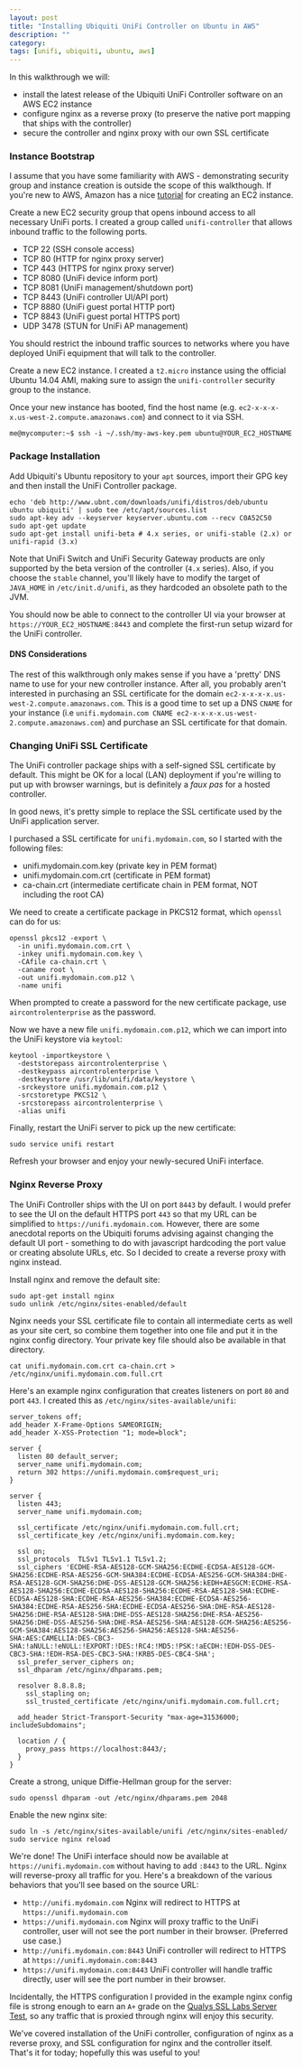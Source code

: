 ```yaml
---
layout: post
title: "Installing Ubiquiti UniFi Controller on Ubuntu in AWS"
description: ""
category: 
tags: [unifi, ubiquiti, ubuntu, aws]
---
```

In this walkthrough we will:

- install the latest release of the Ubiquiti UniFi Controller software on an AWS EC2 instance
- configure nginx as a reverse proxy (to preserve the native port mapping that ships with the controller)
- secure the controller and nginx proxy with our own SSL certificate

<!--more-->
### Instance Bootstrap

I assume that you have some familiarity with AWS - demonstrating security group and instance creation is outside the scope of this walkthough. If you're new to AWS, Amazon has a nice [tutorial](http://docs.aws.amazon.com/AWSEC2/latest/UserGuide/EC2_GetStarted.html) for creating an EC2 instance.

Create a new EC2 security group that opens inbound access to all necessary UniFi ports. I created a group called `unifi-controller` that allows inbound traffic to the following ports.

- TCP 22 (SSH console access)
- TCP 80 (HTTP for nginx proxy server)
- TCP 443 (HTTPS for nginx proxy server)
- TCP 8080 (UniFi device inform port)
- TCP 8081 (UniFi management/shutdown port)
- TCP 8443 (UniFi controller UI/API port)
- TCP 8880 (UniFi guest portal HTTP port)
- TCP 8843 (UniFi guest portal HTTPS port)
- UDP 3478 (STUN for UniFi AP management)

You should restrict the inbound traffic sources to networks where you have deployed UniFi equipment that will talk to the controller.

Create a new EC2 instance. I created a `t2.micro` instance using the official Ubuntu 14.04 AMI, making sure to assign the `unifi-controller` security group to the instance.

Once your new instance has booted, find the host name (e.g. `ec2-x-x-x-x.us-west-2.compute.amazonaws.com`) and connect to it via SSH.

```
me@mycomputer:~$ ssh -i ~/.ssh/my-aws-key.pem ubuntu@YOUR_EC2_HOSTNAME
```

### Package Installation

Add Ubiquiti's Ubuntu repository to your `apt` sources, import their GPG key and then install the UniFi Controller package.

```
echo 'deb http://www.ubnt.com/downloads/unifi/distros/deb/ubuntu ubuntu ubiquiti' | sudo tee /etc/apt/sources.list
sudo apt-key adv --keyserver keyserver.ubuntu.com --recv C0A52C50
sudo apt-get update
sudo apt-get install unifi-beta # 4.x series, or unifi-stable (2.x) or unifi-rapid (3.x)
```

Note that UniFi Switch and UniFi Security Gateway products are only supported by the beta version of the controller (`4.x` series). Also, if you choose the `stable` channel, you'll likely have to modify the target of `JAVA_HOME` in `/etc/init.d/unifi`, as they hardcoded an obsolete path to the JVM. 

You should now be able to connect to the controller UI via your browser at `https://YOUR_EC2_HOSTNAME:8443` and complete the first-run setup wizard for the UniFi controller.

#### DNS Considerations

The rest of this walkthrough only makes sense if you have a 'pretty' DNS name to use for your new controller instance. After all, you probably aren't interested in purchasing an SSL certificate for the domain `ec2-x-x-x-x.us-west-2.compute.amazonaws.com`. This is a good time to set up a DNS `CNAME` for your instance (i.e `unifi.mydomain.com CNAME ec2-x-x-x-x.us-west-2.compute.amazonaws.com`) and purchase an SSL certificate for that domain.

### Changing UniFi SSL Certificate

The UniFi controller package ships with a self-signed SSL certificate by default. This might be OK for a local (LAN) deployment if you're willing to put up with browser warnings, but is definitely a _faux pas_ for a hosted controller.

In good news, it's pretty simple to replace the SSL certificate used by the UniFi application server.

I purchased a SSL certificate for `unifi.mydomain.com`, so I started with the following files:

- unifi.mydomain.com.key (private key in PEM format)
- unifi.mydomain.com.crt (certificate in PEM format)
- ca-chain.crt (intermediate certificate chain in PEM format, NOT including the root CA)

We need to create a certificate package in PKCS12 format, which `openssl` can do for us:

```
openssl pkcs12 -export \
  -in unifi.mydomain.com.crt \
  -inkey unifi.mydomain.com.key \
  -CAfile ca-chain.crt \
  -caname root \
  -out unifi.mydomain.com.p12 \
  -name unifi
```

When prompted to create a password for the new certificate package, use `aircontrolenterprise` as the password.

Now we have a new file `unifi.mydomain.com.p12`, which we can import into the UniFi keystore via `keytool`:

```
keytool -importkeystore \
  -deststorepass aircontrolenterprise \
  -destkeypass aircontrolenterprise \
  -destkeystore /usr/lib/unifi/data/keystore \
  -srckeystore unifi.mydomain.com.p12 \
  -srcstoretype PKCS12 \
  -srcstorepass aircontrolenterprise \
  -alias unifi
```

Finally, restart the UniFi server to pick up the new certificate:

```
sudo service unifi restart
```

Refresh your browser and enjoy your newly-secured UniFi interface.

### Nginx Reverse Proxy

The UniFi Controller ships with the UI on port `8443` by default. I would prefer to see the UI on the default HTTPS port `443` so that my URL can be simplified to `https://unifi.mydomain.com`. However, there are some anecdotal reports on the Ubiquiti forums advising against changing the default UI port - something to do with javascript hardcoding the port value or creating absolute URLs, etc. So I decided to create a reverse proxy with nginx instead.

Install nginx and remove the default site:

```
sudo apt-get install nginx
sudo unlink /etc/nginx/sites-enabled/default
```

Nginx needs your SSL certificate file to contain all intermediate certs as well as your site cert, so combine them together into one file and put it in the nginx config directory. Your private key file should also be available in that directory.

```
cat unifi.mydomain.com.crt ca-chain.crt > /etc/nginx/unifi.mydomain.com.full.crt
```

Here's an example nginx configuration that creates listeners on port `80` and port `443`. I created this as `/etc/nginx/sites-available/unifi`:

```
server_tokens off;
add_header X-Frame-Options SAMEORIGIN;
add_header X-XSS-Protection "1; mode=block";

server {
  listen 80 default_server;
  server_name unifi.mydomain.com;
  return 302 https://unifi.mydomain.com$request_uri;
}

server {
  listen 443;
  server_name unifi.mydomain.com;

  ssl_certificate /etc/nginx/unifi.mydomain.com.full.crt;
  ssl_certificate_key /etc/nginx/unifi.mydomain.com.key;

  ssl on;
  ssl_protocols  TLSv1 TLSv1.1 TLSv1.2;
  ssl_ciphers 'ECDHE-RSA-AES128-GCM-SHA256:ECDHE-ECDSA-AES128-GCM-SHA256:ECDHE-RSA-AES256-GCM-SHA384:ECDHE-ECDSA-AES256-GCM-SHA384:DHE-RSA-AES128-GCM-SHA256:DHE-DSS-AES128-GCM-SHA256:kEDH+AESGCM:ECDHE-RSA-AES128-SHA256:ECDHE-ECDSA-AES128-SHA256:ECDHE-RSA-AES128-SHA:ECDHE-ECDSA-AES128-SHA:ECDHE-RSA-AES256-SHA384:ECDHE-ECDSA-AES256-SHA384:ECDHE-RSA-AES256-SHA:ECDHE-ECDSA-AES256-SHA:DHE-RSA-AES128-SHA256:DHE-RSA-AES128-SHA:DHE-DSS-AES128-SHA256:DHE-RSA-AES256-SHA256:DHE-DSS-AES256-SHA:DHE-RSA-AES256-SHA:AES128-GCM-SHA256:AES256-GCM-SHA384:AES128-SHA256:AES256-SHA256:AES128-SHA:AES256-SHA:AES:CAMELLIA:DES-CBC3-SHA:!aNULL:!eNULL:!EXPORT:!DES:!RC4:!MD5:!PSK:!aECDH:!EDH-DSS-DES-CBC3-SHA:!EDH-RSA-DES-CBC3-SHA:!KRB5-DES-CBC4-SHA';
  ssl_prefer_server_ciphers on;
  ssl_dhparam /etc/nginx/dhparams.pem;

  resolver 8.8.8.8;
    ssl_stapling on;
    ssl_trusted_certificate /etc/nginx/unifi.mydomain.com.full.crt;

  add_header Strict-Transport-Security "max-age=31536000; includeSubdomains";

  location / {
    proxy_pass https://localhost:8443/;
  }
}
```

Create a strong, unique Diffie-Hellman group for the server:

```
sudo openssl dhparam -out /etc/nginx/dhparams.pem 2048
```

Enable the new nginx site:

```
sudo ln -s /etc/nginx/sites-available/unifi /etc/nginx/sites-enabled/
sudo service nginx reload
```

We're done! The UniFi interface should now be available at `https://unifi.mydomain.com` without having to add `:8443` to the URL. Nginx will reverse-proxy all traffic for you. Here's a breakdown of the various behaviors that you'll see based on the source URL:

- `http://unifi.mydomain.com` Nginx will redirect to HTTPS at `https://unifi.mydomain.com`
- `https://unifi.mydomain.com` Nginx will proxy traffic to the UniFi controller, user will not see the port number in their browser. (Preferred use case.)
- `http://unifi.mydomain.com:8443` UniFi controller will redirect to HTTPS at `https://unifi.mydomain.com:8443`
- `https://unifi.mydomain.com:8443` UniFi controller will handle traffic directly, user will see the port number in their browser.

Incidentally, the HTTPS configuration I provided in the example nginx config file is strong enough to earn an `A+` grade on the [Qualys SSL Labs Server Test](https://www.ssllabs.com/ssltest/), so any traffic that is proxied through nginx will enjoy this security.

We've covered installation of the UniFi controller, configuration of nginx as a reverse proxy, and SSL configuration for nginx and the controller itself. That's it for today; hopefully this was useful to you!

